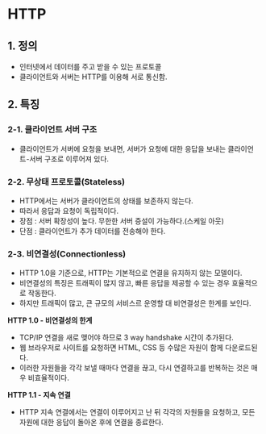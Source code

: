 # HTTP
## 1. 정의
- 인터넷에서 데이터를 주고 받을 수 있는 프로토콜
- 클라이언트와 서버는 HTTP를 이용해 서로 통신함.

## 2. 특징
### 2-1. 클라이언트 서버 구조
- 클라이언트가 서버에 요청을 보내면, 서버가 요청에 대한 응답을 보내는 클라이언트-서버 구조로 이루어져 있다.

### 2-2. 무상태 프로토콜(Stateless)
- HTTP에서는 서버가 클라이언트의 상태를 보존하지 않는다.
- 따라서 응답과 요청이 독립적이다.
- 장점 : 서버 확장성이 높다. 무한한 서버 증설이 가능하다.(스케일 아웃)
- 단점 : 클라이언트가 추가 데이터를 전송해야 한다.

### 2-3. 비연결성(Connectionless)
- HTTP 1.0을 기준으로, HTTP는 기본적으로 연결을 유지하지 않는 모델이다.
- 비연결성의 특징은 트래픽이 많지 않고, 빠른 응답을 제공할 수 있는 경우 효율적으로 작동한다.
- 하지만 트래픽이 많고, 큰 규모의 서비스르 운영할 대 비연결성은 한계를 보인다.

**HTTP 1.0 - 비연결성의 한계**
- TCP/IP 연결을 새로 맺어야 하므로 3 way handshake 시간이 추가된다.
- 웹 브라우저로 사이트를 요청하면 HTML, CSS 등 수많은 자원이 함께 다운로드된다.
- 이러한 자원들을 각각 보낼 때마다 연결을 끊고, 다시 연결하고를 반복하는 것은 매우 비효율적이다.

**HTTP 1.1 - 지속 연결**
- HTTP 지속 연결에서는 연결이 이루어지고 난 뒤 각각의 자원들을 요청하고, 모든 자원에 대한 응답이 돌아온 후에 연결을 종료한다.
